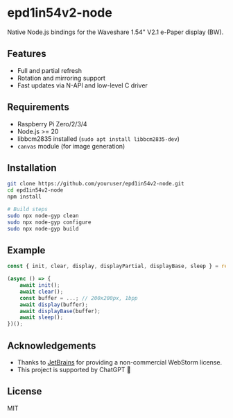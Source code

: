 # epd1in54v2-node

Native Node.js bindings for the Waveshare 1.54" V2.1 e-Paper display (BW).

## Features
- Full and partial refresh
- Rotation and mirroring support
- Fast updates via N-API and low-level C driver

## Requirements
- Raspberry Pi Zero/2/3/4
- Node.js >= 20
- libbcm2835 installed (`sudo apt install libbcm2835-dev`)
- `canvas` module (for image generation)

## Installation
```bash
git clone https://github.com/youruser/epd1in54v2-node.git
cd epd1in54v2-node
npm install

# Build steps
sudo npx node-gyp clean
sudo npx node-gyp configure
sudo npx node-gyp build
```

## Example
```js
const { init, clear, display, displayPartial, displayBase, sleep } = require('./index');

(async () => {
    await init();
    await clear();
    const buffer = ...; // 200x200px, 1bpp
    await display(buffer);
    await displayBase(buffer);
    await sleep();
})();
```

## Acknowledgements
- Thanks to [JetBrains](https://www.jetbrains.com/webstorm/) for providing a non-commercial WebStorm license.
- This project is supported by ChatGPT 🤖

## License
MIT